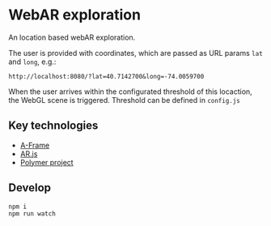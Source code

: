 # WebAR exploration

An location based webAR exploration.

The user is provided with coordinates, which are passed as URL params `lat` and `long`, e.g.:

```
http://localhost:8080/?lat=40.7142700&long=-74.0059700
```

When the user arrives within the configurated threshold of this locaction, the WebGL scene is triggered.
Threshold can be defined in `config.js`

## Key technologies
- [A-Frame](https://aframe.io/)
- [AR.js](https://github.com/jeromeetienne/AR.js)
- [Polymer project](https://www.polymer-project.org/)


## Develop

```
npm i
npm run watch
```